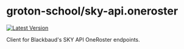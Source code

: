 # groton-school/sky-api.oneroster

[![Latest Version](https://img.shields.io/packagist/v/groton-school/sky-api.oneroster.svg)](https://packagist.org/packages/groton-school/sky-api.oneroster)

Client for Blackbaud's SKY API OneRoster endpoints.
